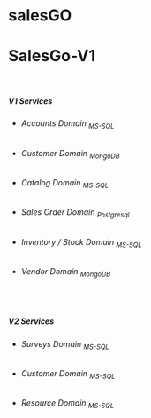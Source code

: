 # salesGO

<h1>SalesGo-V1</h1>
</br>

<h5>V1 Services</h5>

<ul>
  <li><h6>Accounts Domain <sub>MS-SQL</sub> </h6></li>
  <li><h6>Customer Domain <sub>MongoDB</sub></h6></li>
  <li><h6>Catalog Domain <sub>MS-SQL</sub></h6></li>
  <li><h6>Sales Order Domain <sub>Postgresql</sub></h6></li>
  <li><h6>Inventory / Stock Domain <sub>MS-SQL</sub></h6></li>
  <li><h6>Vendor Domain <sub>MongoDB</sub></h6></li>
</ul>

</br>

<h5>V2 Services</h5>

<ul>
  <li><h6>Surveys Domain <sub>MS-SQL</sub> </h6></li>
  <li><h6>Customer Domain <sub>MS-SQL</sub></h6></li>
  <li><h6>Resource Domain <sub>MS-SQL</sub></h6></li>
</ul>
